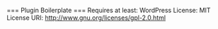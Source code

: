 
=== Plugin Boilerplate ===
Requires at least: WordPress
License: MIT
License URI: http://www.gnu.org/licenses/gpl-2.0.html